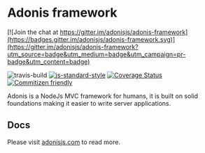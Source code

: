 
# Adonis framework

[![Join the chat at https://gitter.im/adonisjs/adonis-framework](https://badges.gitter.im/adonisjs/adonis-framework.svg)](https://gitter.im/adonisjs/adonis-framework?utm_source=badge&utm_medium=badge&utm_campaign=pr-badge&utm_content=badge)

![travis-build](https://img.shields.io/travis/adonisjs/adonis-framework.svg)
[![js-standard-style](https://img.shields.io/badge/code%20style-standard-brightgreen.svg?style=flat)](https://github.com/feross/standard)
[![Coverage Status](https://coveralls.io/repos/adonisjs/adonis-framework/badge.svg?branch=master&service=github)](https://coveralls.io/github/adonisjs/adonis-framework?branch=master)
[![Commitizen friendly](https://img.shields.io/badge/commitizen-friendly-brightgreen.svg)](http://commitizen.github.io/cz-cli/)

Adonis is a NodeJs MVC framework for humans, it is built on solid foundations making it easier to write server applications.

## Docs

Please visit [adonisjs.com](http://adonisjs.com) to read more.
